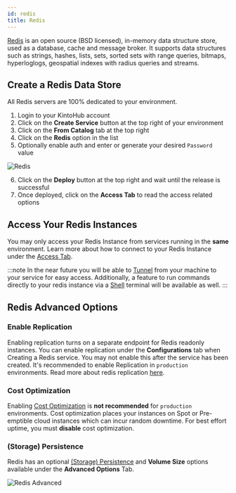 ```yaml
---
id: redis
title: Redis
---
```


[Redis](https://redislabs.com/) is an open source (BSD licensed), in-memory data structure store, used as a database, cache and message broker. It supports data structures such as strings, hashes, lists, sets, sorted sets with range queries, bitmaps, hyperloglogs, geospatial indexes with radius queries and streams.

## Create a Redis Data Store

All Redis servers are 100% dedicated to your environment.

1. Login to your KintoHub account
2. Click on the **Create Service** button at the top right of your environment
3. Click on the **From Catalog** tab at the top right
4. Click on the **Redis** option in the list
5. Optionally enable auth and enter or generate your desired `Password` value

![Redis](/img/catalogs/redis.png)

6. Click on the **Deploy** button at the top right and wait until the release is successful
7. Once deployed, click on the **Access Tab** to read the access related options

## Access Your Redis Instances

You may only access your Redis Instance from services running in the **same** environment.
Learn more about how to connect to your Redis Instance under the [Access Tab](../features/features-access.md#redis).

:::note
In the near future you will be able to [Tunnel](https://feedback.kintohub.com/feature-requests/p/port-forwarding-for-debugging) from your machine to your service for easy access.
Additionally, a feature to run commands directly to your redis instance via a [Shell](https://feedback.kintohub.com/feature-requests/p/shell-access) terminal will be available as well.
:::

## Redis Advanced Options

### Enable Replication

Enabling replication turns on a separate endpoint for Redis readonly instances.
You can enable replication under the **Configurations** tab when Creating a Redis service.
You may not enable this after the service has been created.
It's recommended to enable Replication in `production` environments.
Read more about redis replication [here](https://redis.io/topics/replication).

### Cost Optimization

Enabling [Cost Optimization](../features/features-advanced.md#cost-optimization) is **not recommended** for `production` environments.
Cost optimization places your instances on Spot or Pre-emptible cloud instances which can incur random downtime.
For best effort uptime, you must **disable** cost optimization.

### (Storage) Persistence

Redis has an optional [(Storage) Persistence](../features/features-advanced.md#storage-persistence) and **Volume Size** options available under the **Advanced Options** Tab.

![Redis Advanced](/img/catalogs/redis-advanced.png)
